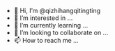 - 👋 Hi, I’m @qizhihangqitingting
- 👀 I’m interested in ...
- 🌱 I’m currently learning ...
- 💞️ I’m looking to collaborate on ...
- 📫 How to reach me ...

<!---
qizhihangqitingting/qizhihangqitingting is a ✨ special ✨ repository because its `README.md` (this file) appears on your GitHub profile.
You can click the Preview link to take a look at your changes.
--->
